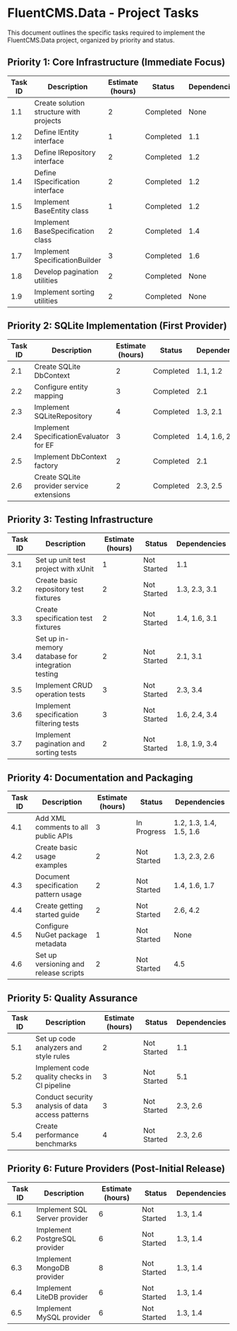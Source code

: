 # FluentCMS.Data - Project Tasks

This document outlines the specific tasks required to implement the FluentCMS.Data project, organized by priority and status.

## Priority 1: Core Infrastructure (Immediate Focus)

| Task ID | Description | Estimate (hours) | Status | Dependencies |
|---------|-------------|------------------|--------|--------------|
| 1.1 | Create solution structure with projects | 2 | Completed | None |
| 1.2 | Define IEntity interface | 1 | Completed | 1.1 |
| 1.3 | Define IRepository interface | 2 | Completed | 1.2 |
| 1.4 | Define ISpecification interface | 2 | Completed | 1.2 |
| 1.5 | Implement BaseEntity class | 1 | Completed | 1.2 |
| 1.6 | Implement BaseSpecification class | 2 | Completed | 1.4 |
| 1.7 | Implement SpecificationBuilder | 3 | Completed | 1.6 |
| 1.8 | Develop pagination utilities | 2 | Completed | None |
| 1.9 | Implement sorting utilities | 2 | Completed | None |

## Priority 2: SQLite Implementation (First Provider)

| Task ID | Description | Estimate (hours) | Status | Dependencies |
|---------|-------------|------------------|--------|--------------|
| 2.1 | Create SQLite DbContext | 2 | Completed | 1.1, 1.2 |
| 2.2 | Configure entity mapping | 3 | Completed | 2.1 |
| 2.3 | Implement SQLiteRepository<T> | 4 | Completed | 1.3, 2.1 |
| 2.4 | Implement SpecificationEvaluator for EF | 3 | Completed | 1.4, 1.6, 2.3 |
| 2.5 | Implement DbContext factory | 2 | Completed | 2.1 |
| 2.6 | Create SQLite provider service extensions | 2 | Completed | 2.3, 2.5 |

## Priority 3: Testing Infrastructure

| Task ID | Description | Estimate (hours) | Status | Dependencies |
|---------|-------------|------------------|--------|--------------|
| 3.1 | Set up unit test project with xUnit | 1 | Not Started | 1.1 |
| 3.2 | Create basic repository test fixtures | 2 | Not Started | 1.3, 2.3, 3.1 |
| 3.3 | Create specification test fixtures | 2 | Not Started | 1.4, 1.6, 3.1 |
| 3.4 | Set up in-memory database for integration testing | 2 | Not Started | 2.1, 3.1 |
| 3.5 | Implement CRUD operation tests | 3 | Not Started | 2.3, 3.4 |
| 3.6 | Implement specification filtering tests | 3 | Not Started | 1.6, 2.4, 3.4 |
| 3.7 | Implement pagination and sorting tests | 2 | Not Started | 1.8, 1.9, 3.4 |

## Priority 4: Documentation and Packaging

| Task ID | Description | Estimate (hours) | Status | Dependencies |
|---------|-------------|------------------|--------|--------------|
| 4.1 | Add XML comments to all public APIs | 3 | In Progress | 1.2, 1.3, 1.4, 1.5, 1.6 |
| 4.2 | Create basic usage examples | 2 | Not Started | 1.3, 2.3, 2.6 |
| 4.3 | Document specification pattern usage | 2 | Not Started | 1.4, 1.6, 1.7 |
| 4.4 | Create getting started guide | 2 | Not Started | 2.6, 4.2 |
| 4.5 | Configure NuGet package metadata | 1 | Not Started | None |
| 4.6 | Set up versioning and release scripts | 2 | Not Started | 4.5 |

## Priority 5: Quality Assurance

| Task ID | Description | Estimate (hours) | Status | Dependencies |
|---------|-------------|------------------|--------|--------------|
| 5.1 | Set up code analyzers and style rules | 2 | Not Started | 1.1 |
| 5.2 | Implement code quality checks in CI pipeline | 3 | Not Started | 5.1 |
| 5.3 | Conduct security analysis of data access patterns | 3 | Not Started | 2.3, 2.6 |
| 5.4 | Create performance benchmarks | 4 | Not Started | 2.3, 2.6 |

## Priority 6: Future Providers (Post-Initial Release)

| Task ID | Description | Estimate (hours) | Status | Dependencies |
|---------|-------------|------------------|--------|--------------|
| 6.1 | Implement SQL Server provider | 6 | Not Started | 1.3, 1.4 |
| 6.2 | Implement PostgreSQL provider | 6 | Not Started | 1.3, 1.4 |
| 6.3 | Implement MongoDB provider | 8 | Not Started | 1.3, 1.4 |
| 6.4 | Implement LiteDB provider | 6 | Not Started | 1.3, 1.4 |
| 6.5 | Implement MySQL provider | 6 | Not Started | 1.3, 1.4 |